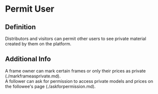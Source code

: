 # Permit User  
## Definition  
Distributors and visitors can permit other users to see private material created by them on the platform.

## Additional Info
A frame owner can mark certain frames or only their prices as private (./markframeasprivate.md).  
A follower can ask for permission to access private models and prices on the followee's page (./askforpermission.md).  
